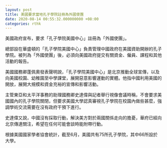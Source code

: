 ```yaml
---
layout: post
title: 美國要求當地孔子學院註冊為外國使團
date: 2020-08-14 00:55:32.000000000 +08:00
categories: rthk
---
```


美國政府宣布，要求「孔子學院美國中心」註冊為「外國使團」。

總部設在華盛頓的「孔子學院美國中心」負責管理中國政府在美國資助開辦的孔子學院。被列為「外國使團」後，必須向美國政府提交有關資金、僱員、課程和其他活動的報告。

美國國務卿蓬佩奧發表聲明說，「孔子學院美國中心」是北京推動全球宣傳，以及向美國校園、幼稚園至中學課堂，展開惡意影響運動的實體。他指中國利用美國的開放，展開大規模和資金充裕的宣傳和影響活動。

主管東亞和太平洋事務的助理國務卿史達偉與記者舉行視像會議時稱，不會要求美國國內的孔子學院關閉，但要求美國大學認真審視孔子學院在校園內做些甚麼，強調學術交流需要在沒有政府干預下進行。

史達偉又說，中國沒有採取行動，解決美方對於兩國關係走向的擔憂，華府已經向北京傳達關注，希望在任何可能會談時能附帶行動。

根據美國國家學者協會統計，截至6月，美國共有75所孔子學院，其中66所設於大學。
